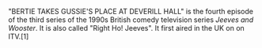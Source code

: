 "BERTIE TAKES GUSSIE'S PLACE AT DEVERILL HALL" is the fourth episode of the third series of the 1990s British comedy television series _Jeeves and Wooster_. It is also called "Right Ho! Jeeves". It first aired in the UK on on ITV.[1]
